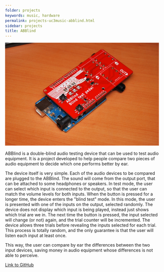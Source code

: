 ```yaml
---
folder: projects
keywords: music, hardware
permalink: projects-uc3music-abblind.html
sidebar: projects
title: ABBlind
---
```



<img class="img-rounded" src="img/projects/abblind.jpg" alt="ABBlind feature picture">

ABBlind is a double-blind audio testing device that can be used to test audio equipment. It is a project developed to help people compare two pieces of audio equipment to decide which one performs better by ear. 

The device itself is very simple. Each of the audio devices to be compared are plugged to the ABBlind. The sound will come from the output port, that can be attached to some headphones or speakers. In test mode, the user can select which input is connected to the output, so that the user can match the volume levels for both inputs. When the button is pressed for a longer time, the device enters the "blind test" mode. In this mode, the user is presented with one of the inputs on the output, selected randomly. The device does not display which input is being played, instead just shows which trial are we in. The next time the button is pressed, the input selected will change (or not) again, and the trial counter will be incremented. The device allows three trials before revealing the inputs selected for each trial. This process is totally random, and the only guarantee is that the user will listen each input at least once. 

This way, the user can compare by ear the differences between the two input devices, saving money in audio equipment whose differences is not able to perceive.

[Link to GitHub](https://github.com/UC3Music/ABBlind)

<!--{% include links.html %}-->